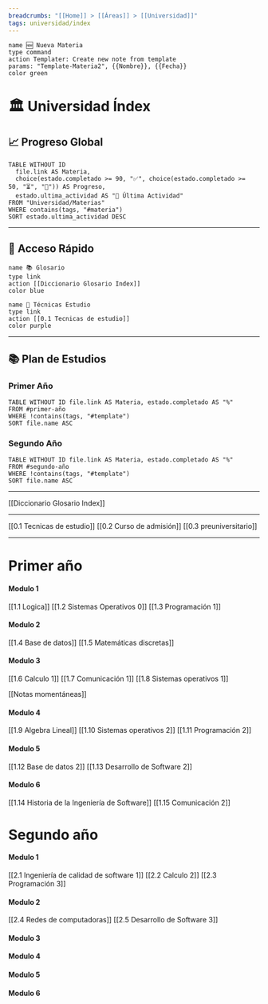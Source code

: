 ```yaml
---
breadcrumbs: "[[Home]] > [[Áreas]] > [[Universidad]]"
tags: universidad/index
---
```




```button
name 🆕 Nueva Materia
type command
action Templater: Create new note from template
params: "Template-Materia2", {{Nombre}}, {{Fecha}}
color green
```

# 🏛️ Universidad Índex 

## 📈 Progreso Global
```dataview
TABLE WITHOUT ID
  file.link AS Materia,
  choice(estado.completado >= 90, "✅", choice(estado.completado >= 50, "⏳", "🛑")) AS Progreso,
  estado.ultima_actividad AS "📅 Última Actividad"
FROM "Universidad/Materias"
WHERE contains(tags, "#materia")
SORT estado.ultima_actividad DESC
```

---

## 🎯 Acceso Rápido
```button
name 📚 Glosario
type link
action [[Diccionario Glosario Index]]
color blue
```

```button
name 🧠 Técnicas Estudio
type link
action [[0.1 Tecnicas de estudio]]
color purple
```

---

## 📚 Plan de Estudios
### Primer Año
```dataview
TABLE WITHOUT ID file.link AS Materia, estado.completado AS "%"
FROM #primer-año 
WHERE !contains(tags, "#template")
SORT file.name ASC
```

### Segundo Año
```dataview
TABLE WITHOUT ID file.link AS Materia, estado.completado AS "%"
FROM #segundo-año 
WHERE !contains(tags, "#template")
SORT file.name ASC
```

---
[[Diccionario Glosario Index]]

--- 
[[0.1 Tecnicas de estudio]]
[[0.2 Curso de admisión]]
[[0.3 preuniversitario]]

---


# Primer año

#### Modulo 1

[[1.1 Logica]]
[[1.2 Sistemas Operativos 0]]
[[1.3 Programación 1]]

#### Modulo 2

[[1.4 Base de datos]]
[[1.5 Matemáticas discretas]]

#### Modulo 3

[[1.6 Calculo 1]]
[[1.7 Comunicación 1]]
[[1.8 Sistemas operativos 1]]

[[Notas momentáneas]]

#### Modulo 4

[[1.9 Algebra Lineal]]
[[1.10 Sistemas operativos 2]] 
[[1.11 Programación 2]]

#### Modulo 5

[[1.12 Base de datos 2]]
[[1.13 Desarrollo de Software 2]]


#### Modulo 6

[[1.14 Historia de la Ingeniería de Software]]
[[1.15 Comunicación 2]]


# Segundo año
#### Modulo 1

[[2.1 Ingeniería de calidad de software 1]]
[[2.2 Calculo 2]]
[[2.3 Programación 3]]
#### Modulo 2
[[2.4 Redes de computadoras]]
[[2.5 Desarrollo de Software 3]]
#### Modulo 3
#### Modulo 4
#### Modulo 5
#### Modulo 6
